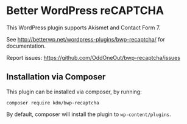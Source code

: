 # Better WordPress reCAPTCHA

This WordPress plugin supports Akismet and Contact Form 7.

See http://betterwp.net/wordpress-plugins/bwp-recaptcha/ for documentation.

Report issues: https://github.com/OddOneOut/bwp-recaptcha/issues

## Installation via Composer

This plugin can be installed via composer, by running:

```
composer require kdm/bwp-recaptcha
```

By default, composer will install the plugin to `wp-content/plugins`.
